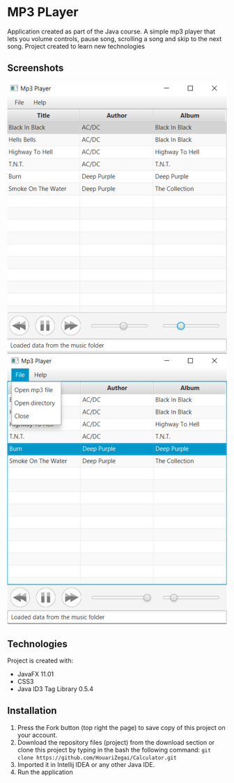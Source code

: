 # MP3 PLayer #
Application created as part of the Java course. A simple mp3 player that lets you volume controls, pause song, scrolling a song and skip to the next song. 
Project created to learn new technologies

##  Screenshots ##
![Main window](./screenshots/Mp3Player.png)
![Options](./screenshots/Mp3Player2.png)

## Technologies ##
Project is created with:
- JavaFX 11.01
- CSS3
- Java ID3 Tag Library 0.5.4

## Installation ##
1. Press the Fork button (top right the page) to save copy of this project on your account.
2. Download the repository files (project) from the download section or clone this project by typing in the bash the following command:
`git clone https://github.com/HouariZegai/Calculator.git`
3. Imported it in Intellij IDEA or any other Java IDE.
4. Run the application 
